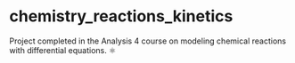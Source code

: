 # chemistry_reactions_kinetics
Project completed in the Analysis 4 course on modeling chemical reactions with differential equations.  ⚛︎
     
